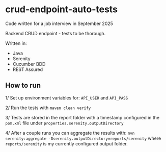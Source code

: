 # crud-endpoint-auto-tests

Code written for a job interview in September 2025

Backend CRUD endpoint - tests to be thorough.

Written in:

- Java
- Serenity
- Cucumber BDD
- REST Assured

## How to run

1/ Set up environment variables for:
`API_USER` and `API_PASS`

2/ Run the tests with
`maven clean verify`

3/ Tests are stored in the report folder with a timestamp
configured in the `pom.xml` file under `properties.serenity.outputDirectory`

4/ After a couple runs you can aggregate the results with:
`mvn serenity:aggregate -Dserenity.outputDirectory=reports/serenity`
where `reports/serenity` is my currently configured output folder.
